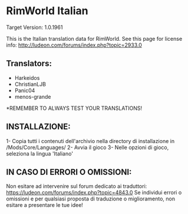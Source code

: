 RimWorld Italian
================
Target Version: 1.0.1961

This is the Italian translation data for RimWorld.
See this page for license info:
http://ludeon.com/forums/index.php?topic=2933.0

Translators:
------------------
- Harkeidos
- ChristianLJB
- Panic04
- menos-grande

*REMEMBER TO ALWAYS TEST YOUR TRANSLATIONS!

INSTALLAZIONE:
------------------
1- Copia tutti i contenuti dell'archivio nella directory di installazione in /Mods/Core/Languages/
2- Avvia il gioco
3- Nelle opzioni di gioco, seleziona la lingua 'Italiano'

IN CASO DI ERRORI O OMISSIONI:
------------------------------
Non esitare ad intervenire sul forum dedicato ai traduttori: https://ludeon.com/forums/index.php?topic=4843.0
Se individui errori o omissioni e per qualsiasi proposta di traduzione o miglioramento, non esitare a presentare le tue idee!
